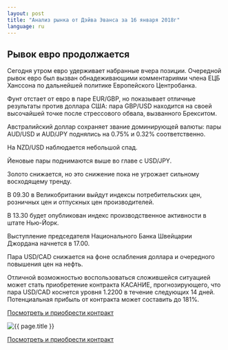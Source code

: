 ```yaml
---
layout: post
title: "Анализ рынка от Дэйва Эванса за 16 января 2018г"
language: ru
---
```

## Рывок евро продолжается

Сегодня утром евро удерживает набранные вчера позиции. Очередной рывок евро был вызван обнадеживающими комментариями члена ЕЦБ Ханссона по дальнейшей политике Европейского Центробанка.

Фунт отстает от евро в паре EUR/GBP, но показывает отличные результаты против доллара США: пара GBP/USD находится на своей высочайшей точке после стрессового обвала, вызванного Брекситом.

Австралийский доллар сохраняет звание доминирующей валюты: пары AUD/USD и AUD/JPY поднялись на 0.75% и 0.32% соответственно.

На NZD/USD наблюдается небольшой спад.

Йеновые пары поднимаются выше во главе с USD/JPY.

Золото снижается, но это снижение пока не угрожает сильному восходящему тренду.
 
 
В 09.30 в Великобритании выйдут индексы потребительских цен, розничных цен и отпускных цен производителей.

В 13.30 будет опубликован индекс производственное активности в штате Нью-Йорк.

Выступление председателя Национального Банка Швейцарии Джордана начнется в 17.00.
 
 
Пара USD/CAD снижается на фоне ослабления доллара и очередного повышения цен на нефть.

Отличной возможностью воспользоваться сложившейся ситуацией может стать приобретение контракта КАСАНИЕ, прогнозирующего, что пара USD/CAD коснется уровня 1.2200 в течение следующих 14 дней. Потенциальная прибыль от контракта может составить до 181%.


<a href="http://record.binary.com/_bivVDfg8lHux76XffYA0JmNd7ZgqdRLk/1/market=forex&underlying=frxUSDCAD&formname=touchnotouch&duration_amount=14&duration_units=d&amount=10&amount_type=payout&expiry_type=duration&barrier=1.2200&s=1&t=AGAo0wZxiuWVUSIZnKLQvZ0co5lt24DG" target="_blank">Посмотреть и приобрести контракт</a>

<img src="{{ site.url }}/images/jan-18/ru-16-jan-18.png" alt="{{ page.title }}"  title="{{ page.title }}">

<a href="%LINK%%?https://www.binary.com/d/trade.cgi?market=forex&underlying=frxUSDCAD&formname=touchnotouch&duration_amount=14&duration_units=d&amount=10&amount_type=payout&expiry_type=duration&barrier=1.2200&s=1&t=AGAo0wZxiuWVUSIZnKLQvZ0co5lt24DG" target="_blank">Посмотреть и приобрести контракт</a>

